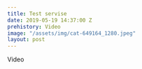 ```yaml
---
title: Test servise
date: 2019-05-19 14:37:00 Z
prehistory: Video
image: "/assets/img/cat-649164_1280.jpeg"
layout: post
---
```


Video
<div class="embed-responsive embed-responsive-16by9 border">
  <iframe class="embed-responsive-item bg-light" data-src="https://www.youtube-nocookie.com/embed/b0xpqhWNA8A?autoplay=1" frameborder="0" allow="accelerometer; autoplay; encrypted-media; gyroscope; picture-in-picture" allowfullscreen></iframe>
</div>